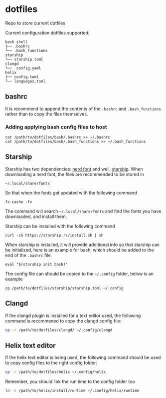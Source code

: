 # dotfiles
Repo to store current dotfiles

Current configuration dotfiles supported:

```
bash shell
├── .bashrc
└── .bash_functions
starship
└── starship.toml
clangd
└──  config.yaml
helix 
├── config.toml
└── languages.toml
```
## bashrc
It is recommend to append the contents of the `.bashrc` and `.bash_functions` rather than to copy the files themselves.

### Adding applying bash config files to host
```
cat /path/to/dotfiles/bash/.bashrc >> ~/.bashrc
cat /path/to/dotfiles/bash/.bash_functions >> ~/.bash_functions
```

## Starship
Starship has two dependencies: [nerd font](https://www.nerdfonts.com/font-downloads) and well, [starship](https://starship.rs). When downloading a nerd font, the files are recommended to be stored in
```
~/.local/share/fonts
```
So that when the fonts get updated with the following command
```
fc-cache -fv
```
The command will search `~/.local/share/fonts` and find the fonts you have downloaded, and install them.

Starship can be installed with the following command
```
curl -sS https://starship.rs/install.sh | sh
```
When starship is installed, it will provide additional info so that starship can be initialized, here is an example for bash, which should be added to the end of the `.bashrc` file.
```
eval "$(starship init bash)"
```
The config file can should be copied to the `~/.config` folder, below is an example
```
cp /path/to/dotfiles/starship/starship.toml ~/.config
```

## Clangd
If the clangd plugin is installed for a text editor used, the following command is recommened to copy the clangd config file:
```sh
cp -r /path/to/dotfiles/clangd/ ~/.config/clangd
```

## Helix text editor
If the helix text editor is being used, the following command should be used to copy config files to the right config folder:
```sh
cp -r /path/to/dotfiles/helix ~/.config/helix
```

Remember, you should link the run time to the config folder too
```sh
ln -s /path/to/helix/install/runtime ~/.config/helix/runtime
```
